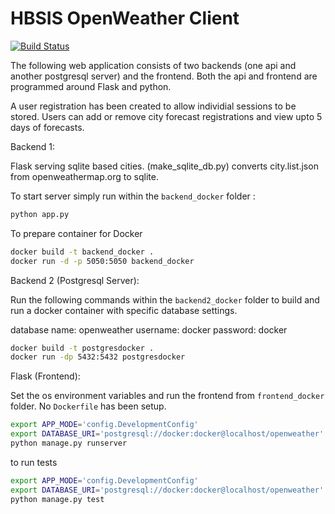 # HBSIS OpenWeather Client

[![Build Status](https://travis-ci.org/jessequinn/hbsis.svg?branch=master)](https://travis-ci.org/jessequinn/hbsis)

The following web application consists of two backends (one api and another postgresql server) and the frontend. Both the api and frontend 
are programmed around Flask and python. 

A user registration has been created to allow individial sessions to be stored. Users can add or remove city forecast registrations and view upto 5 days of forecasts.

Backend 1:

Flask serving sqlite based cities. (make_sqlite_db.py) converts city.list.json from openweathermap.org to sqlite.

To start server simply run within the `backend_docker` folder :
```bash
python app.py 
```

To prepare container for Docker
```bash
docker build -t backend_docker .
docker run -d -p 5050:5050 backend_docker
```

Backend 2 (Postgresql Server):

Run the following commands within the `backend2_docker` folder to build and run a docker container with specific database settings.

database name: openweather
username: docker
password: docker

```bash
docker build -t postgresdocker .
docker run -dp 5432:5432 postgresdocker 
```

Flask (Frontend):

Set the os environment variables and run the frontend from `frontend_docker` folder. No `Dockerfile` has been setup.

```bash
export APP_MODE='config.DevelopmentConfig'
export DATABASE_URI='postgresql://docker:docker@localhost/openweather'
python manage.py runserver
```

to run tests
```bash
export APP_MODE='config.DevelopmentConfig'
export DATABASE_URI='postgresql://docker:docker@localhost/openweather'
python manage.py test
```
